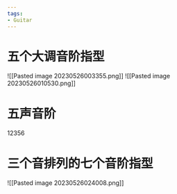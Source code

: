```yaml
---
tags:
- Guitar
---
```

# 五个大调音阶指型
![[Pasted image 20230526003355.png]]
![[Pasted image 20230526010530.png]]

# 五声音阶
12356

# 三个音排列的七个音阶指型
![[Pasted image 20230526024008.png]]